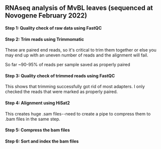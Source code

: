 ##  RNAseq analysis of MvBL leaves (sequenced at Novogene February 2022)

#### Step 1: Quality check of raw data using FastQC

#### Step 2: Trim reads using Trimmomatic
  
  These are paired end reads, so it's critical to trim them together or else you may end up with an uneven number of reads and the alignment will fail.
 
 So far ~90-95% of reads per sample saved as properly paired
  
#### Step 3: Quality check of trimmed reads using FastQC
  This shows that trimming successfully got rid of most adapters. I only checked the reads that were marked as properly paired.

#### Step 4: Alignment using HiSat2
  This creates huge .sam files--need to create a pipe to compress them to .bam files in the same step. 
  
#### Step 5: Compress the bam files

#### Step 6: Sort and index the bam files
